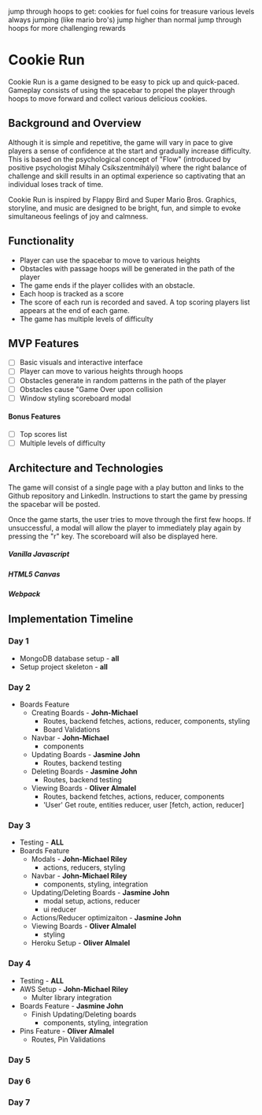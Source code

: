 jump through hoops to get:
cookies for fuel
coins for treasure
various levels
always jumping (like mario bro's)
jump higher than normal
jump through hoops for more challenging rewards

# Cookie Run

Cookie Run is a game designed to be easy to pick up and quick-paced. Gameplay consists of using the spacebar to propel the player through hoops to move forward and collect various delicious cookies. 

## Background and Overview

Although it is simple and repetitive, the game will vary in pace to give players a sense of confidence at the start and gradually increase difficulty. This is based on the psychological concept of "Flow" (introduced by positive psychologist Mihaly Csíkszentmihályi) where the right balance of challenge and skill results in an optimal experience so captivating that an individual loses track of time. 

Cookie Run is inspired by Flappy Bird and Super Mario Bros. Graphics, storyline, and music are designed to be bright, fun, and simple to evoke simultaneous feelings of joy and calmness. 

## Functionality

   - Player can use the spacebar to move to various heights
   - Obstacles with passage hoops will be generated in the path of the player
   - The game ends if the player collides with an obstacle. 
   - Each hoop is tracked as a score
   - The score of each run is recorded and saved. A top scoring players list appears at the end of each game. 
   - The game has multiple levels of difficulty

## MVP Features

   - [ ] Basic visuals and interactive interface
   - [ ] Player can move to various heights through hoops
   - [ ] Obstacles generate in random patterns in the path of the player 
   - [ ] Obstacles cause "Game Over upon collision 
   - [ ] Window styling scoreboard modal
   
#### Bonus Features
   - [ ] Top scores list 
   - [ ] Multiple levels of difficulty

## Architecture and Technologies
  
  The game will consist of a single page with a play button and links to the Github repository and LinkedIn. Instructions to start the game by pressing the spacebar will be posted. 

  Once the game starts, the user tries to move through the first few hoops. If unsuccessful, a modal will allow the player to immediately play again by pressing the "r" key. The scoreboard will also be displayed here. 

  ##### Vanilla Javascript
  ##### HTML5 Canvas
  ##### Webpack

## Implementation Timeline

### Day 1 
  - MongoDB database setup - **all**
  - Setup project skeleton - **all**
  
### Day 2
  - Boards Feature
    - Creating Boards - **John-Michael**
      - Routes, backend fetches, actions, reducer, components, styling
      - Board Validations
    - Navbar - **John-Michael**
      - components
    - Updating Boards - **Jasmine John**
      - Routes, backend testing
    - Deleting Boards - **Jasmine John**    
      - Routes, backend testing
    - Viewing Boards - **Oliver Almalel**
      - Routes, backend fetches, actions, reducer, components
      - 'User' Get route, entities reducer, user [fetch, action, reducer]


### Day 3
  - Testing - **ALL**
  - Boards Feature
    - Modals - **John-Michael Riley**
      - actions, reducers, styling
    - Navbar - **John-Michael Riley**
      - components, styling, integration
    - Updating/Deleting Boards - **Jasmine John**
      - modal setup, actions, reducer 
      - ui reducer
    - Actions/Reducer optimizaiton - **Jasmine John**
    - Viewing Boards - **Oliver Almalel**
      - styling 
    - Heroku Setup - **Oliver Almalel**
  

### Day 4
  - Testing - **ALL**
  - AWS Setup - **John-Michael Riley**
    - Multer library integration
  - Boards Feature - **Jasmine John**
    - Finish Updating/Deleting boards
      - components, styling, integration
  - Pins Feature - **Oliver Almalel**
    - Routes, Pin Validations
### Day 5

### Day 6

### Day 7